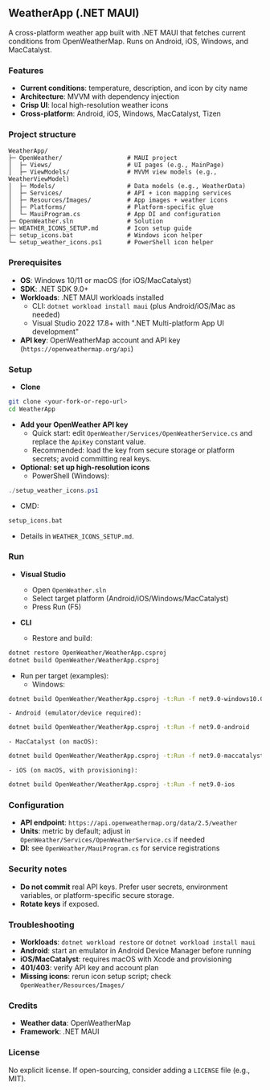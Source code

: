 ## WeatherApp (.NET MAUI)

A cross-platform weather app built with .NET MAUI that fetches current conditions from OpenWeatherMap. Runs on Android, iOS, Windows, and MacCatalyst.

### Features
- **Current conditions**: temperature, description, and icon by city name
- **Architecture**: MVVM with dependency injection
- **Crisp UI**: local high-resolution weather icons
- **Cross-platform**: Android, iOS, Windows, MacCatalyst, Tizen

### Project structure
```
WeatherApp/
├─ OpenWeather/                  # MAUI project
│  ├─ Views/                     # UI pages (e.g., MainPage)
│  ├─ ViewModels/                # MVVM view models (e.g., WeatherViewModel)
│  ├─ Models/                    # Data models (e.g., WeatherData)
│  ├─ Services/                  # API + icon mapping services
│  ├─ Resources/Images/          # App images + weather icons
│  ├─ Platforms/                 # Platform-specific glue
│  └─ MauiProgram.cs             # App DI and configuration
├─ OpenWeather.sln               # Solution
├─ WEATHER_ICONS_SETUP.md        # Icon setup guide
├─ setup_icons.bat               # Windows icon helper
└─ setup_weather_icons.ps1       # PowerShell icon helper
```

### Prerequisites
- **OS**: Windows 10/11 or macOS (for iOS/MacCatalyst)
- **SDK**: .NET SDK 9.0+
- **Workloads**: .NET MAUI workloads installed
  - CLI: `dotnet workload install maui` (plus Android/iOS/Mac as needed)
  - Visual Studio 2022 17.8+ with ".NET Multi-platform App UI development"
- **API key**: OpenWeatherMap account and API key (`https://openweathermap.org/api`)

### Setup
- **Clone**
```bash
git clone <your-fork-or-repo-url>
cd WeatherApp
```
- **Add your OpenWeather API key**
  - Quick start: edit `OpenWeather/Services/OpenWeatherService.cs` and replace the `ApiKey` constant value.
  - Recommended: load the key from secure storage or platform secrets; avoid committing real keys.
- **Optional: set up high-resolution icons**
  - PowerShell (Windows):
```powershell
./setup_weather_icons.ps1
```
  - CMD:
```bat
setup_icons.bat
```
  - Details in `WEATHER_ICONS_SETUP.md`.

### Run
- **Visual Studio**
  - Open `OpenWeather.sln`
  - Select target platform (Android/iOS/Windows/MacCatalyst)
  - Press Run (F5)

- **CLI**
  - Restore and build:
```bash
dotnet restore OpenWeather/WeatherApp.csproj
dotnet build OpenWeather/WeatherApp.csproj
```
  - Run per target (examples):
    - Windows:
```bash
dotnet build OpenWeather/WeatherApp.csproj -t:Run -f net9.0-windows10.0.19041.0
```
    - Android (emulator/device required):
```bash
dotnet build OpenWeather/WeatherApp.csproj -t:Run -f net9.0-android
```
    - MacCatalyst (on macOS):
```bash
dotnet build OpenWeather/WeatherApp.csproj -t:Run -f net9.0-maccatalyst
```
    - iOS (on macOS, with provisioning):
```bash
dotnet build OpenWeather/WeatherApp.csproj -t:Run -f net9.0-ios
```

### Configuration
- **API endpoint**: `https://api.openweathermap.org/data/2.5/weather`
- **Units**: metric by default; adjust in `OpenWeather/Services/OpenWeatherService.cs` if needed
- **DI**: see `OpenWeather/MauiProgram.cs` for service registrations

### Security notes
- **Do not commit** real API keys. Prefer user secrets, environment variables, or platform-specific secure storage.
- **Rotate keys** if exposed.

### Troubleshooting
- **Workloads**: `dotnet workload restore` or `dotnet workload install maui`
- **Android**: start an emulator in Android Device Manager before running
- **iOS/MacCatalyst**: requires macOS with Xcode and provisioning
- **401/403**: verify API key and account plan
- **Missing icons**: rerun icon setup script; check `OpenWeather/Resources/Images/`

### Credits
- **Weather data**: OpenWeatherMap
- **Framework**: .NET MAUI

### License
No explicit license. If open-sourcing, consider adding a `LICENSE` file (e.g., MIT).
